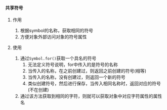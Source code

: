 
#### 共享符号

1. 作用
   1) 根据symbol的名称，获取相同的符号
   2) 方便对象外部访问对象的符号属性

2. 使用
   1) 通过`Symbol.for()`获取一个具名的符号
      1) 无法定义符号说明，for中传入的是符号的名称
      2) 当传入的名称，在之前创建过，则返回之前创建的符号(相等)
      3) 当传入的名称，没有创建过，则返回一个新的符号
      4) 类似创建符号，然后进行保存，当传入相同名称时，返回对应的符号(不在创建)
   2) 通过该方法获取到相同的字符，则就可以获取对象中对应字符属性的属性名



